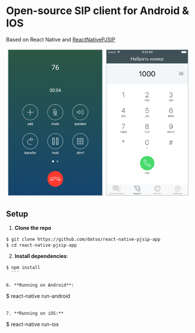 # Open-source SIP client for Android & IOS

Based on React Native and [ReactNativePJSIP](https://github.com/datso/react-native-pjsip)

<img src="docs/screenshot-app.png" width="760">

## Setup

1. **Clone the repo**

  ```
  $ git clone https://github.com/datso/react-native-pjsip-app
  $ cd react-native-pjsip-app
  ```

2. **Install dependencies**:

  ```
  $ npm install
    ```

6. **Running on Android**:

  ```
  $ react-native run-android
  ```

7. **Running on iOS:**

  ```
  $ react-native run-ios
  ```

